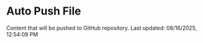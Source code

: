 # Auto Push File

Content that will be pushed to GitHub repository.
Last updated: 08/16/2025, 12:54:09 PM